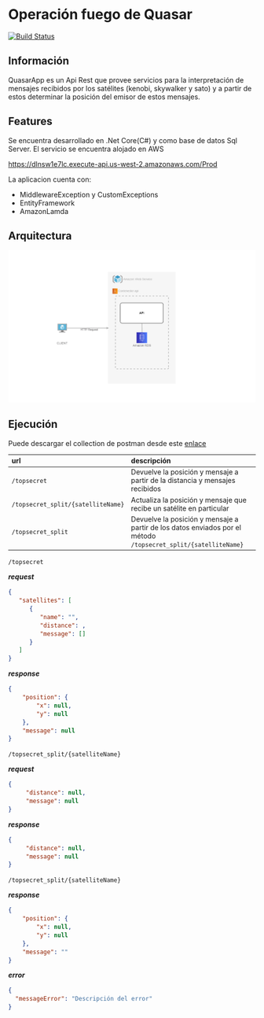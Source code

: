 # Operación fuego de Quasar
[![Build Status](https://travis-ci.org/joemccann/dillinger.svg?branch=master)](https://travis-ci.org/joemccann/dillinger)

## Información

QuasarApp es un Api Rest que provee servicios para la interpretación de mensajes recibidos por los satélites (kenobi, skywalker y sato) y a partir de estos determinar la posición del emisor de estos mensajes.

## Features

Se encuentra desarrollado en .Net Core(C#) y como base de datos Sql Server. El servicio se encuentra alojado en AWS

https://dlnsw1e7lc.execute-api.us-west-2.amazonaws.com/Prod

La aplicacion cuenta con: 

- MiddlewareException y CustomExceptions
- EntityFramework 
- AmazonLamda

## Arquitectura
![ScreenShot](https://raw.githubusercontent.com/Matu95/OperationQuasarFireApp/main/Files/diagrama.png?token=AGK6OYYBHOMMYAVUY4H62SDALC4LU)

## Ejecución

Puede descargar el collection de postman desde este [ enlace](https://www.getpostman.com/collections/05efd7c963977732a7c3)

| url      | descripción                       |
|:--------------|:----------------------------------|
| `/topsecret`      | Devuelve la posición y mensaje a partir de la distancia y mensajes recibidos
| `/topsecret_split/{satelliteName}`    | Actualiza la posición y mensaje que recibe un satélite en particular
| `/topsecret_split` | Devuelve la posición y mensaje a partir de los datos enviados por el método `/topsecret_split/{satelliteName}`  |

`/topsecret`

***request***
```json
{
   "satellites": [
      {
         "name": "",
         "distance": ,
         "message": []
      }
   ]
}
```
***response***
```json
{
    "position": {
        "x": null,
        "y": null
    },
    "message": null
}
```
`/topsecret_split/{satelliteName}` 

***request***
```json
{
     "distance": null,
     "message": null
}
```
***response***
```json
{
     "distance": null,
     "message": null
}
```
`/topsecret_split/{satelliteName}`

***response***
```json
{
    "position": {
        "x": null,
        "y": null
    },
    "message": ""
}
```

***error***
```json
{
  "messageError": "Descripción del error"
}
```

